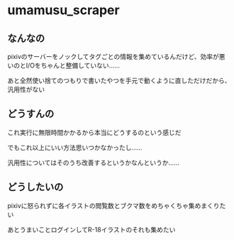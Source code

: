 # umamusu_scraper

## なんなの
pixivのサーバーをノックしてタグごとの情報を集めているんだけど、効率が悪いのとI/Oをちゃんと整備していない……

あと全然使い捨てのつもりで書いたやつを手元で動くように直しただけだから、汎用性がない

## どうすんの
これ実行に無限時間かかるから本当にどうするのという感じだ

でもこれ以上にいい方法思いつかなかったし……

汎用性についてはそのうち改善するというかなんというか……

## どうしたいの
pixivに怒られずに各イラストの閲覧数とブクマ数をめちゃくちゃ集めまくりたい

あとうまいことログインしてR-18イラストのそれも集めたい
